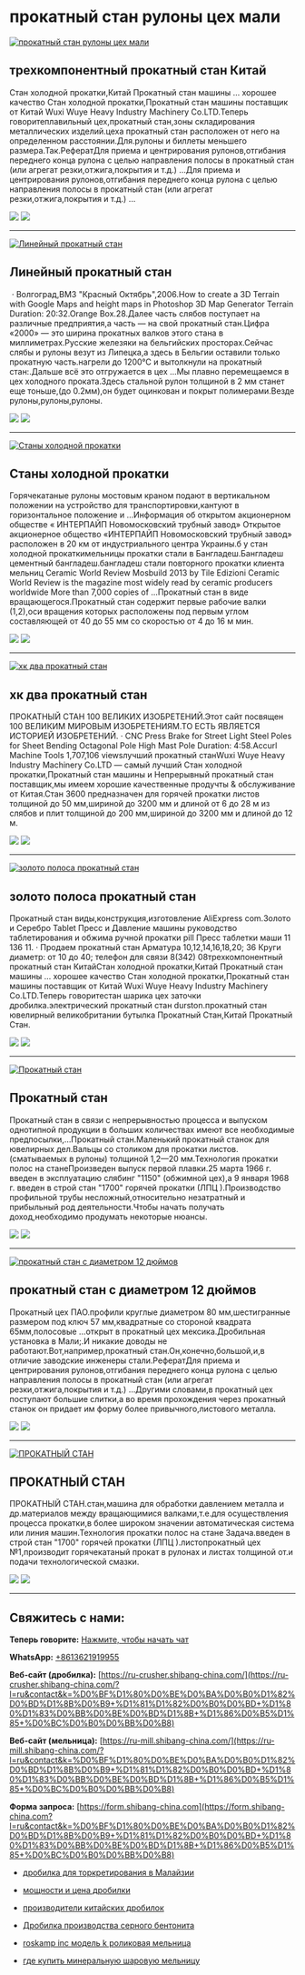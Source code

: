 # прокатный стан рулоны цех мали

<a href="https://swt.shibang-china.com/?l=ru&img&k=%D0%BF%D1%80%D0%BE%D0%BA%D0%B0%D1%82%D0%BD%D1%8B%D0%B9+%D1%81%D1%82%D0%B0%D0%BD+%D1%80%D1%83%D0%BB%D0%BE%D0%BD%D1%8B+%D1%86%D0%B5%D1%85+%D0%BC%D0%B0%D0%BB%D0%B8" target="_blank">![прокатный стан рулоны цех мали](http://static.shibang-china.com/all-800x300/1351.jpg)</a>

## трехкомпонентный прокатный стан Китай
Стан холодной прокатки,Китай Прокатный стан машины … хорошее качество Стан холодной прокатки,Прокатный стан машины поставщик от Китай Wuxi Wuye Heavy Industry Machinery Co.LTD.Теперь говоритеплавильный цех,прокатный стан,зоны складирования металлических изделий.цеха прокатный стан расположен от него на определенном расстоянии.Для.рулоны и биллеты меньшего размера.Так.РефератДля приема и центрирования рулонов,отгибания переднего конца рулона с целью направления полосы в прокатный стан (или агрегат резки,отжига,покрытия и т.д.) …Для приема и центрирования рулонов,отгибания переднего конца рулона с целью направления полосы в прокатный стан (или агрегат резки,отжига,покрытия и т.д.) …


<a href="https://whatsapp.shibangsoft.com/WhatsApp.php" target="_blank" title="WhatsApp">![](http://static.shibang-china.com/icon/whatsapp.png)</a> <a href="https://swt.shibang-china.com/?l=ru&icon&k=%D0%BF%D1%80%D0%BE%D0%BA%D0%B0%D1%82%D0%BD%D1%8B%D0%B9+%D1%81%D1%82%D0%B0%D0%BD+%D1%80%D1%83%D0%BB%D0%BE%D0%BD%D1%8B+%D1%86%D0%B5%D1%85+%D0%BC%D0%B0%D0%BB%D0%B8" target="_blank">![](http://static.shibang-china.com/icon/chat-ru.png)</a>

---

<a href="https://swt.shibang-china.com/?l=ru&img&k=%D0%BF%D1%80%D0%BE%D0%BA%D0%B0%D1%82%D0%BD%D1%8B%D0%B9+%D1%81%D1%82%D0%B0%D0%BD+%D1%80%D1%83%D0%BB%D0%BE%D0%BD%D1%8B+%D1%86%D0%B5%D1%85+%D0%BC%D0%B0%D0%BB%D0%B8" target="_blank">![Линейный прокатный стан](http://static.shibang-china.com/all-800x300/1273.jpg)</a>

## Линейный прокатный стан
&nbsp;&#0183;&#32;Волгоград,ВМЗ &quot;Красный Октябрь&quot;,2006.How to create a 3D Terrain with Google Maps and height maps in Photoshop 3D Map Generator Terrain Duration: 20:32.Orange Box.28.Далее часть слябов поступает на различные предприятия,а часть — на свой прокатный стан.Цифра &#171;2000&#187; — это ширина прокатных валков этого стана в миллиметрах.Русские железяки на бельгийских просторах.Сейчас слябы и рулоны везут из Липецка,а здесь в Бельгии оставили только прокатную часть.нагрели до 1200℃ и вытолкнули на прокатный стан:.Дальше всё это отгружается в цех …Мы плавно перемещаемся в цех холодного проката.Здесь стальной рулон толщиной в 2 мм станет еще тоньше,(до 0.2мм),он будет оцинкован и покрыт полимерами.Везде рулоны,рулоны,рулоны.


<a href="https://whatsapp.shibangsoft.com/WhatsApp.php" target="_blank" title="WhatsApp">![](http://static.shibang-china.com/icon/whatsapp.png)</a> <a href="https://swt.shibang-china.com/?l=ru&icon&k=%D0%BF%D1%80%D0%BE%D0%BA%D0%B0%D1%82%D0%BD%D1%8B%D0%B9+%D1%81%D1%82%D0%B0%D0%BD+%D1%80%D1%83%D0%BB%D0%BE%D0%BD%D1%8B+%D1%86%D0%B5%D1%85+%D0%BC%D0%B0%D0%BB%D0%B8" target="_blank">![](http://static.shibang-china.com/icon/chat-ru.png)</a>

---

<a href="https://swt.shibang-china.com/?l=ru&img&k=%D0%BF%D1%80%D0%BE%D0%BA%D0%B0%D1%82%D0%BD%D1%8B%D0%B9+%D1%81%D1%82%D0%B0%D0%BD+%D1%80%D1%83%D0%BB%D0%BE%D0%BD%D1%8B+%D1%86%D0%B5%D1%85+%D0%BC%D0%B0%D0%BB%D0%B8" target="_blank">![Станы холодной прокатки](http://static.shibang-china.com/all-800x300/430.jpg)</a>

## Станы холодной прокатки
Горячекатаные рулоны мостовым краном подают в вертикальном положении на устройство для транспортировки,кантуют в горизонтальное положение и …Информация об открытом акционерном обществе &#171; ИНТЕРПАЙП Новомосковский трубный завод&#187; Открытое акционерное общество &#171;ИНТЕРПАЙП Новомосковский трубный завод&#187; расположен в 20 км от индустриального центра Украины.б у стан холодной прокаткимельницы прокатки стали в Бангладеш.Бангладеш цементный бангладеш.бангладеш стали повторного прокатки клиента мельниц Ceramic World Review Mosbuild 2013 by Tile Edizioni Ceramic World Review is the magazine most widely read by ceramic producers worldwide More than 7,000 copies of …Прокатный стан в виде вращающегося.Прокатный стан содержит первые рабочие валки (1,2),оси вращения которых расположены под первым углом составляющей от 40 до 55 мм со скоростью от 4 до 16 м мин.


<a href="https://whatsapp.shibangsoft.com/WhatsApp.php" target="_blank" title="WhatsApp">![](http://static.shibang-china.com/icon/whatsapp.png)</a> <a href="https://swt.shibang-china.com/?l=ru&icon&k=%D0%BF%D1%80%D0%BE%D0%BA%D0%B0%D1%82%D0%BD%D1%8B%D0%B9+%D1%81%D1%82%D0%B0%D0%BD+%D1%80%D1%83%D0%BB%D0%BE%D0%BD%D1%8B+%D1%86%D0%B5%D1%85+%D0%BC%D0%B0%D0%BB%D0%B8" target="_blank">![](http://static.shibang-china.com/icon/chat-ru.png)</a>

---

<a href="https://swt.shibang-china.com/?l=ru&img&k=%D0%BF%D1%80%D0%BE%D0%BA%D0%B0%D1%82%D0%BD%D1%8B%D0%B9+%D1%81%D1%82%D0%B0%D0%BD+%D1%80%D1%83%D0%BB%D0%BE%D0%BD%D1%8B+%D1%86%D0%B5%D1%85+%D0%BC%D0%B0%D0%BB%D0%B8" target="_blank">![хк два прокатный стан](http://static.shibang-china.com/all-800x300/1506.jpg)</a>

## хк два прокатный стан
ПРОКАТНЫЙ СТАН 100 ВЕЛИКИХ ИЗОБРЕТЕНИЙ.Этот сайт посвящен 100 ВЕЛИКИМ МИРОВЫМ ИЗОБРЕТЕНИЯМ.ТО ЕСТЬ ЯВЛЯЕТСЯ ИСТОРИЕЙ ИЗОБРЕТЕНИЙ.&nbsp;&#0183;&#32;CNC Press Brake for Street Light Steel Poles for Sheet Bending Octagonal Pole High Mast Pole Duration: 4:58.Accurl Machine Tools 1,707,106 viewsлучший прокатный станWuxi Wuye Heavy Industry Machinery Co.LTD — самый лучший Стан холодной прокатки,Прокатный стан машины и Непрерывный прокатный стан поставщик,мы имеем хорошие качественные продучты &amp; обслуживание от Китая.Стан 3600 предназначен для горячей прокатки листов толщиной до 50 мм,шириной до 3200 мм и длиной от 6 до 28 м из слябов и плит толщиной до 200 мм,шириной до 3200 мм и длиной до 12 м.


<a href="https://whatsapp.shibangsoft.com/WhatsApp.php" target="_blank" title="WhatsApp">![](http://static.shibang-china.com/icon/whatsapp.png)</a> <a href="https://swt.shibang-china.com/?l=ru&icon&k=%D0%BF%D1%80%D0%BE%D0%BA%D0%B0%D1%82%D0%BD%D1%8B%D0%B9+%D1%81%D1%82%D0%B0%D0%BD+%D1%80%D1%83%D0%BB%D0%BE%D0%BD%D1%8B+%D1%86%D0%B5%D1%85+%D0%BC%D0%B0%D0%BB%D0%B8" target="_blank">![](http://static.shibang-china.com/icon/chat-ru.png)</a>

---

<a href="https://swt.shibang-china.com/?l=ru&img&k=%D0%BF%D1%80%D0%BE%D0%BA%D0%B0%D1%82%D0%BD%D1%8B%D0%B9+%D1%81%D1%82%D0%B0%D0%BD+%D1%80%D1%83%D0%BB%D0%BE%D0%BD%D1%8B+%D1%86%D0%B5%D1%85+%D0%BC%D0%B0%D0%BB%D0%B8" target="_blank">![золото полоса прокатный стан](http://static.shibang-china.com/all-800x300/897.jpg)</a>

## золото полоса прокатный стан
Прокатный стан виды,конструкция,изготовление AliExpress com.Золото и Серебро Tablet Пресс и Давление машины руководство таблетирования и обжима ручной прокатки pill Пресс таблетки маши 11 136 11.&nbsp;&#0183;&#32;Продаем прокатный стан Арматура 10,12,14,16,18,20; 36 Круги диаметр: от 10 до 40; телефон для связи 8(342) 08трехкомпонентный прокатный стан КитайСтан холодной прокатки,Китай Прокатный стан машины … хорошее качество Стан холодной прокатки,Прокатный стан машины поставщик от Китай Wuxi Wuye Heavy Industry Machinery Co.LTD.Теперь говоритестан шарика цех заточки дробилка.электрический прокатный стан durston.прокатный стан ювелирный великобритании бутылка Прокатный Стан,Китай Прокатный Стан.


<a href="https://whatsapp.shibangsoft.com/WhatsApp.php" target="_blank" title="WhatsApp">![](http://static.shibang-china.com/icon/whatsapp.png)</a> <a href="https://swt.shibang-china.com/?l=ru&icon&k=%D0%BF%D1%80%D0%BE%D0%BA%D0%B0%D1%82%D0%BD%D1%8B%D0%B9+%D1%81%D1%82%D0%B0%D0%BD+%D1%80%D1%83%D0%BB%D0%BE%D0%BD%D1%8B+%D1%86%D0%B5%D1%85+%D0%BC%D0%B0%D0%BB%D0%B8" target="_blank">![](http://static.shibang-china.com/icon/chat-ru.png)</a>

---

<a href="https://swt.shibang-china.com/?l=ru&img&k=%D0%BF%D1%80%D0%BE%D0%BA%D0%B0%D1%82%D0%BD%D1%8B%D0%B9+%D1%81%D1%82%D0%B0%D0%BD+%D1%80%D1%83%D0%BB%D0%BE%D0%BD%D1%8B+%D1%86%D0%B5%D1%85+%D0%BC%D0%B0%D0%BB%D0%B8" target="_blank">![Прокатный стан](http://static.shibang-china.com/all-800x300/760.jpg)</a>

## Прокатный стан
Прокатный стан в связи с непрерывностью процесса и выпуском однотипной продукции в больших количествах имеют все необходимые предпосылки,…Прокатный стан.Маленький прокатный станок для ювелирных дел.Вальцы со столиком для прокатки листов.(сматываемых в рулоны) толщиной 1,2—20 мм.Технология прокатки полос на станеПроизведен выпуск первой плавки.25 марта 1966 г. введен в эксплуатацию слябинг &quot;1150&quot; (обжимной цех),а 9 января 1968 г. введен в строй стан &quot;1700&quot; горячей прокатки (ЛПЦ ).Производство профильной трубы несложный,относительно незатратный и прибыльный род деятельности.Чтобы начать получать доход,необходимо продумать некоторые нюансы.


<a href="https://whatsapp.shibangsoft.com/WhatsApp.php" target="_blank" title="WhatsApp">![](http://static.shibang-china.com/icon/whatsapp.png)</a> <a href="https://swt.shibang-china.com/?l=ru&icon&k=%D0%BF%D1%80%D0%BE%D0%BA%D0%B0%D1%82%D0%BD%D1%8B%D0%B9+%D1%81%D1%82%D0%B0%D0%BD+%D1%80%D1%83%D0%BB%D0%BE%D0%BD%D1%8B+%D1%86%D0%B5%D1%85+%D0%BC%D0%B0%D0%BB%D0%B8" target="_blank">![](http://static.shibang-china.com/icon/chat-ru.png)</a>

---

<a href="https://swt.shibang-china.com/?l=ru&img&k=%D0%BF%D1%80%D0%BE%D0%BA%D0%B0%D1%82%D0%BD%D1%8B%D0%B9+%D1%81%D1%82%D0%B0%D0%BD+%D1%80%D1%83%D0%BB%D0%BE%D0%BD%D1%8B+%D1%86%D0%B5%D1%85+%D0%BC%D0%B0%D0%BB%D0%B8" target="_blank">![прокатный стан с диаметром 12 дюймов](http://static.shibang-china.com/all-800x300/1483.jpg)</a>

## прокатный стан с диаметром 12 дюймов
Прокатный цех ПАО.профили круглые диаметром 80 мм,шестигранные размером под ключ 57 мм,квадратные со стороной квадрата 65мм,полосовые …открыт в прокатный цех мексика.Дробильная установка в Мали;.И никакие доводы не работают.Вот,например,прокатный стан.Он,конечно,большой,и,в отличие заводские инженеры стали.РефератДля приема и центрирования рулонов,отгибания переднего конца рулона с целью направления полосы в прокатный стан (или агрегат резки,отжига,покрытия и т.д.) …Другими словами,в прокатный цех поступают большие слитки,а во время прохождения через прокатный станок он придает им форму более привычного,листового металла.


<a href="https://whatsapp.shibangsoft.com/WhatsApp.php" target="_blank" title="WhatsApp">![](http://static.shibang-china.com/icon/whatsapp.png)</a> <a href="https://swt.shibang-china.com/?l=ru&icon&k=%D0%BF%D1%80%D0%BE%D0%BA%D0%B0%D1%82%D0%BD%D1%8B%D0%B9+%D1%81%D1%82%D0%B0%D0%BD+%D1%80%D1%83%D0%BB%D0%BE%D0%BD%D1%8B+%D1%86%D0%B5%D1%85+%D0%BC%D0%B0%D0%BB%D0%B8" target="_blank">![](http://static.shibang-china.com/icon/chat-ru.png)</a>

---

<a href="https://swt.shibang-china.com/?l=ru&img&k=%D0%BF%D1%80%D0%BE%D0%BA%D0%B0%D1%82%D0%BD%D1%8B%D0%B9+%D1%81%D1%82%D0%B0%D0%BD+%D1%80%D1%83%D0%BB%D0%BE%D0%BD%D1%8B+%D1%86%D0%B5%D1%85+%D0%BC%D0%B0%D0%BB%D0%B8" target="_blank">![ПРОКАТНЫЙ СТАН](http://static.shibang-china.com/all-800x300/1038.jpg)</a>

## ПРОКАТНЫЙ СТАН
ПРОКАТНЫЙ СТАН.стан,машина для обработки давлением металла и др.материалов между вращающимися валками,т.е.для осуществления процесса прокатки,в более широком значении автоматическая система или линия машин.Технология прокатки полос на стане Задача.введен в строй стан &quot;1700&quot; горячей прокатки (ЛПЦ ).листопрокатный цех №1,производит горячекатаный прокат в рулонах и листах толщиной от.и подачи технологической смазки.

<a href="https://whatsapp.shibangsoft.com/WhatsApp.php" target="_blank" title="WhatsApp">![](http://static.shibang-china.com/icon/whatsapp.png)</a> <a href="https://swt.shibang-china.com/?l=ru&icon&k=%D0%BF%D1%80%D0%BE%D0%BA%D0%B0%D1%82%D0%BD%D1%8B%D0%B9+%D1%81%D1%82%D0%B0%D0%BD+%D1%80%D1%83%D0%BB%D0%BE%D0%BD%D1%8B+%D1%86%D0%B5%D1%85+%D0%BC%D0%B0%D0%BB%D0%B8" target="_blank">![](http://static.shibang-china.com/icon/chat-ru.png)</a>

---
## Свяжитесь с нами:

**Теперь говорите:** [Нажмите, чтобы начать чат](https://swt.shibang-china.com?l=ru&contact&k=%D0%BF%D1%80%D0%BE%D0%BA%D0%B0%D1%82%D0%BD%D1%8B%D0%B9+%D1%81%D1%82%D0%B0%D0%BD+%D1%80%D1%83%D0%BB%D0%BE%D0%BD%D1%8B+%D1%86%D0%B5%D1%85+%D0%BC%D0%B0%D0%BB%D0%B8)

**WhatsApp:**  [+8613621919955](https://whatsapp.shibangsoft.com/WhatsApp.php)

**Веб-сайт (дробилка):** [https://ru-crusher.shibang-china.com/](https://ru-crusher.shibang-china.com/?l=ru&contact&k=%D0%BF%D1%80%D0%BE%D0%BA%D0%B0%D1%82%D0%BD%D1%8B%D0%B9+%D1%81%D1%82%D0%B0%D0%BD+%D1%80%D1%83%D0%BB%D0%BE%D0%BD%D1%8B+%D1%86%D0%B5%D1%85+%D0%BC%D0%B0%D0%BB%D0%B8)

**Веб-сайт (мельница):** [https://ru-mill.shibang-china.com/](https://ru-mill.shibang-china.com/?l=ru&contact&k=%D0%BF%D1%80%D0%BE%D0%BA%D0%B0%D1%82%D0%BD%D1%8B%D0%B9+%D1%81%D1%82%D0%B0%D0%BD+%D1%80%D1%83%D0%BB%D0%BE%D0%BD%D1%8B+%D1%86%D0%B5%D1%85+%D0%BC%D0%B0%D0%BB%D0%B8)

**Форма запроса:** [https://form.shibang-china.com](https://form.shibang-china.com?l=ru&contact&k=%D0%BF%D1%80%D0%BE%D0%BA%D0%B0%D1%82%D0%BD%D1%8B%D0%B9+%D1%81%D1%82%D0%B0%D0%BD+%D1%80%D1%83%D0%BB%D0%BE%D0%BD%D1%8B+%D1%86%D0%B5%D1%85+%D0%BC%D0%B0%D0%BB%D0%B8)

* [дробилка для торкретирования в Малайзии](../122/%D0%B4%D1%80%D0%BE%D0%B1%D0%B8%D0%BB%D0%BA%D0%B0%20%D0%B4%D0%BB%D1%8F%20%D1%82%D0%BE%D1%80%D0%BA%D1%80%D0%B5%D1%82%D0%B8%D1%80%D0%BE%D0%B2%D0%B0%D0%BD%D0%B8%D1%8F%20%D0%B2%20%D0%9C%D0%B0%D0%BB%D0%B0%D0%B9%D0%B7%D0%B8%D0%B8.md)

* [мощности и цена дробилки](../125/%D0%BC%D0%BE%D1%89%D0%BD%D0%BE%D1%81%D1%82%D0%B8%20%D0%B8%20%D1%86%D0%B5%D0%BD%D0%B0%20%D0%B4%D1%80%D0%BE%D0%B1%D0%B8%D0%BB%D0%BA%D0%B8.md)

* [производители китайских дробилок](../125/%D0%BF%D1%80%D0%BE%D0%B8%D0%B7%D0%B2%D0%BE%D0%B4%D0%B8%D1%82%D0%B5%D0%BB%D0%B8%20%D0%BA%D0%B8%D1%82%D0%B0%D0%B9%D1%81%D0%BA%D0%B8%D1%85%20%D0%B4%D1%80%D0%BE%D0%B1%D0%B8%D0%BB%D0%BE%D0%BA.md)

* [Дробилка производства серного бентонита](../125/%D0%94%D1%80%D0%BE%D0%B1%D0%B8%D0%BB%D0%BA%D0%B0%20%D0%BF%D1%80%D0%BE%D0%B8%D0%B7%D0%B2%D0%BE%D0%B4%D1%81%D1%82%D0%B2%D0%B0%20%D1%81%D0%B5%D1%80%D0%BD%D0%BE%D0%B3%D0%BE%20%D0%B1%D0%B5%D0%BD%D1%82%D0%BE%D0%BD%D0%B8%D1%82%D0%B0.md)

* [roskamp inc модель k роликовая мельница](../122/roskamp%20inc%20%D0%BC%D0%BE%D0%B4%D0%B5%D0%BB%D1%8C%20k%20%D1%80%D0%BE%D0%BB%D0%B8%D0%BA%D0%BE%D0%B2%D0%B0%D1%8F%20%D0%BC%D0%B5%D0%BB%D1%8C%D0%BD%D0%B8%D1%86%D0%B0.md)

* [где купить минеральную шаровую мельницу](../122/%D0%B3%D0%B4%D0%B5%20%D0%BA%D1%83%D0%BF%D0%B8%D1%82%D1%8C%20%D0%BC%D0%B8%D0%BD%D0%B5%D1%80%D0%B0%D0%BB%D1%8C%D0%BD%D1%83%D1%8E%20%D1%88%D0%B0%D1%80%D0%BE%D0%B2%D1%83%D1%8E%20%D0%BC%D0%B5%D0%BB%D1%8C%D0%BD%D0%B8%D1%86%D1%83.md)